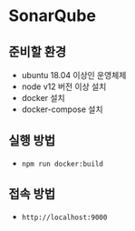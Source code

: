 # SonarQube

## 준비할 환경

- ubuntu 18.04 이상인 운영체제
- node v12 버전 이상 설치
- docker 설치
- docker-compose 설치

## 실행 방법

- `npm run docker:build`

## 접속 방법

- `http://localhost:9000`

